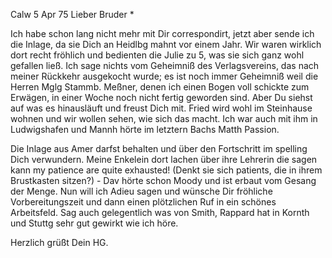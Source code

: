  Calw 5 Apr 75
Lieber Bruder <Frohnmeyer>*

Ich habe schon lang nicht mehr mit Dir correspondirt, jetzt aber sende ich die Inlage, da sie Dich an Heidlbg mahnt vor einem Jahr. Wir waren wirklich dort recht fröhlich und bedienten die Julie zu 5, was sie sich ganz wohl gefallen ließ. Ich sage nichts vom Geheimniß des Verlagsvereins, das nach meiner Rückkehr ausgekocht wurde; es ist noch immer Geheimniß weil die Herren Mglg Stammb. Meßner, denen ich einen Bogen voll schickte zum Erwägen, in einer Woche noch nicht fertig geworden sind. Aber Du siehst auf was es hinausläuft und freust Dich mit. Fried wird wohl im Steinhause wohnen und wir wollen sehen, wie sich das macht. Ich war auch mit ihm in Ludwigshafen und Mannh hörte im letztern Bachs Matth Passion.

Die Inlage aus Amer darfst behalten und über den Fortschritt im spelling Dich verwundern. Meine Enkelein dort lachen über ihre Lehrerin die sagen kann my patience are quite exhausted! (Denkt sie sich patients, die in ihrem Brustkasten sitzen?) - Dav hörte schon Moody und ist erbaut vom Gesang der Menge. Nun will ich Adieu sagen und wünsche Dir fröhliche Vorbereitungszeit und dann einen plötzlichen Ruf in ein schönes Arbeitsfeld. Sag auch gelegentlich was von Smith, Rappard hat in Kornth und Stuttg sehr gut gewirkt wie ich höre.

 Herzlich grüßt
 Dein HG.
